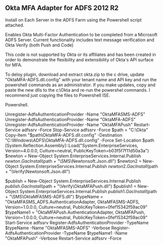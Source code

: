 Okta MFA Adapter for ADFS 2012 R2
---------------------------------
Install on Each Server in the ADFS Farm using the Powershell script attached.


Enables Okta Multi-Factor Authentication to be completed from a Microsoft ADFS Server.
Current functionality includes text message verification and Okta Verify (both Push and Code)

This code is not supported by Okta or its affiliates and has been created in order to 
demonstrate the flexibility and extensibility of Okta's API surface for MFA.

To deloy plugin, download and extract okta.zip to the c drive, update "OktaMFA-ADFS.dll.config" with your tenant name and API key and run the powershell commands as an administrator. If you make updates, copy and paste the new dlls to the c:\Okta and re-run the powershel commands. I recommend just copying the files to Powershell ISE.

Powershell.

Unregister-AdfsAuthenticationProvider -Name "OktaMFASMS-ADFS"
Unregister-AdfsAuthenticationProvider -Name "OktaMFA-ADFS"
Unregister-AdfsAuthenticationProvider -Name "OktaMFAPush"
Restart-Service adfssrv -Force
Stop-Service adfssrv -Force
$path = "C:\Okta"
Copy-Item "$path\OktaMFA-ADFS.dll.config" -Destination "C:\Windows\ADFS\OktaMFA-ADFS.dll.config" -Force
Set-Location $path
[System.Reflection.Assembly]::Load("System.EnterpriseServices, Version=4.0.0.0, Culture=neutral, PublicKeyToken=b03f5f7f11d50a3a")
$newton = New-Object System.EnterpriseServices.Internal.Publish
$newton.GacInstall($path + "\SMS\Newtonsoft.Json.dll")
$newton2 = New-Object System.EnterpriseServices.Internal.Publish
$newton2.GacInstall($path + "\Verify\Newtonsoft.Json.dll")

$publish = New-Object System.EnterpriseServices.Internal.Publish
$publish.GacInstall($path + "\Verify\OktaMFAPush.dll")
$publish1 = New-Object System.EnterpriseServices.Internal.Publish
$publish1.GacInstall($path + "\SMS\OktaMFASMS-ADFS.dll")
$typeName = "OktaMFASMS_ADFS.AuthenticationAdapter, OktaMFASMS-ADFS, Version=1.0.0.0, Culture=neutral, PublicKeyToken=0fef15342f59ac09"
$typeName1 = "OktaMFAPush.AuthenticationAdapter, OktaMFAPush, Version=1.0.0.0, Culture=neutral, PublicKeyToken=0fef15342f59ac09"
Start-Service adfssrv
Register-AdfsAuthenticationProvider -TypeName $typeName -Name "OktaMFASMS-ADFS" -Verbose
Register-AdfsAuthenticationProvider -TypeName $typeName1 -Name "OktaMFAPush" -Verbose
Restart-Service adfssrv -Force
